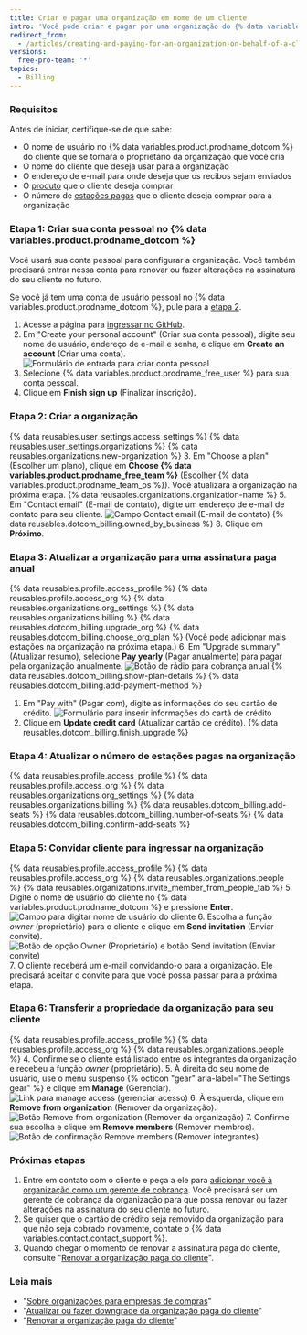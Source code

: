 ```yaml
---
title: Criar e pagar uma organização em nome de um cliente
intro: 'Você pode criar e pagar por uma organização do {% data variables.product.prodname_dotcom %} em nome de um cliente.'
redirect_from:
  - /articles/creating-and-paying-for-an-organization-on-behalf-of-a-client
versions:
  free-pro-team: '*'
topics:
  - Billing
---
```


### Requisitos

Antes de iniciar, certifique-se de que sabe:
- O nome de usuário no {% data variables.product.prodname_dotcom %} do cliente que se tornará o proprietário da organização que você cria
- O nome do cliente que deseja usar para a organização
- O endereço de e-mail para onde deseja que os recibos sejam enviados
- O [produto](/articles/github-s-products) que o cliente deseja comprar
- O número de [estações pagas](/articles/about-per-user-pricing/) que o cliente deseja comprar para a organização

### Etapa 1: Criar sua conta pessoal no {% data variables.product.prodname_dotcom %}

Você usará sua conta pessoal para configurar a organização. Você também precisará entrar nessa conta para renovar ou fazer alterações na assinatura do seu cliente no futuro.

Se você já tem uma conta de usuário pessoal no {% data variables.product.prodname_dotcom %}, pule para a [etapa 2](#step-2-create-the-organization).

1. Acesse a página para [ingressar no GitHub](https://github.com/join).
2. Em "Create your personal account" (Criar sua conta pessoal), digite seu nome de usuário, endereço de e-mail e senha, e clique em **Create an account** (Criar uma conta). ![Formulário de entrada para criar conta pessoal](/assets/images/help/billing/billing_create_your_personal_account_form.png)
3. Selecione {% data variables.product.prodname_free_user %} para sua conta pessoal.
4. Clique em **Finish sign up** (Finalizar inscrição).

### Etapa 2: Criar a organização

{% data reusables.user_settings.access_settings %}
{% data reusables.user_settings.organizations %}
{% data reusables.organizations.new-organization %}
3. Em "Choose a plan" (Escolher um plano), clique em **Choose {% data variables.product.prodname_free_team %}** (Escolher {% data variables.product.prodname_team_os %}). Você atualizará a organização na próxima etapa.
{% data reusables.organizations.organization-name %}
5. Em "Contact email" (E-mail de contato), digite um endereço de e-mail de contato para seu cliente. ![Campo Contact email (E-mail de contato)](/assets/images/help/organizations/contact-email-field.png)
{% data reusables.dotcom_billing.owned_by_business %}
8. Clique em **Próximo**.

### Etapa 3: Atualizar a organização para uma assinatura paga anual

{% data reusables.profile.access_profile %}
{% data reusables.profile.access_org %}
{% data reusables.organizations.org_settings %}
{% data reusables.organizations.billing %}
{% data reusables.dotcom_billing.upgrade_org %}
{% data reusables.dotcom_billing.choose_org_plan %} (Você pode adicionar mais estações na organização na próxima etapa.)
6. Em "Upgrade summary" (Atualizar resumo), selecione **Pay yearly** (Pagar anualmente) para pagar pela organização anualmente. ![Botão de rádio para cobrança anual](/assets/images/help/billing/choose-annual-billing-org-resellers.png)
{% data reusables.dotcom_billing.show-plan-details %}
{% data reusables.dotcom_billing.add-payment-method %}
1. Em "Pay with" (Pagar com), digite as informações do seu cartão de crédito. ![Formulário para inserir informações do cartã de crédito](/assets/images/help/billing/settings_billing_upgrade_with_credit_card.png)
1. Clique em **Update credit card** (Atualizar cartão de crédito).
{% data reusables.dotcom_billing.finish_upgrade %}

### Etapa 4: Atualizar o número de estações pagas na organização

{% data reusables.profile.access_profile %}
{% data reusables.profile.access_org %}
{% data reusables.organizations.org_settings %}
{% data reusables.organizations.billing %}
{% data reusables.dotcom_billing.add-seats %}
{% data reusables.dotcom_billing.number-of-seats %}
{% data reusables.dotcom_billing.confirm-add-seats %}

### Etapa 5: Convidar cliente para ingressar na organização

{% data reusables.profile.access_profile %}
{% data reusables.profile.access_org %}
{% data reusables.organizations.people %}
{% data reusables.organizations.invite_member_from_people_tab %}
5. Digite o nome de usuário do cliente no {% data variables.product.prodname_dotcom %} e pressione **Enter**. ![Campo para digitar nome de usuário do cliente](/assets/images/help/organizations/org-invite-modal.png)
6. Escolha a função *owner* (proprietário) para o cliente e clique em **Send invitation** (Enviar convite). ![Botão de opção Owner (Proprietário) e botão Send invitation (Enviar convite)](/assets/images/help/organizations/add-owner-send-invite-reseller.png)
7. O cliente receberá um e-mail convidando-o para a organização. Ele precisará aceitar o convite para que você possa passar para a próxima etapa.

### Etapa 6: Transferir a propriedade da organização para seu cliente

{% data reusables.profile.access_profile %}
{% data reusables.profile.access_org %}
{% data reusables.organizations.people %}
4. Confirme se o cliente está listado entre os integrantes da organização e recebeu a função *owner* (proprietário).
5. À direita do seu nome de usuário, use o menu suspenso {% octicon "gear" aria-label="The Settings gear" %} e clique em **Manage** (Gerenciar). ![Link para manage access (gerenciar acesso)](/assets/images/help/organizations/member-manage-access.png)
6. À esquerda, clique em **Remove from organization** (Remover da organização). ![Botão Remove from organization (Remover da organização)](/assets/images/help/organizations/remove-from-org-button.png)
7. Confirme sua escolha e clique em **Remove members** (Remover membros). ![Botão de confirmação Remove members (Remover integrantes)](/assets/images/help/organizations/confirm-remove-from-org.png)

### Próximas etapas

1. Entre em contato com o cliente e peça a ele para [adicionar você à organização como um gerente de cobrança](/articles/adding-a-billing-manager-to-your-organization). Você precisará ser um gerente de cobrança da organização para que possa renovar ou fazer alterações na assinatura do seu cliente no futuro.
2. Se quiser que o cartão de crédito seja removido da organização para que não seja cobrado novamente, contate o {% data variables.contact.contact_support %}.
3. Quando chegar o momento de renovar a assinatura paga do cliente, consulte "[Renovar a organização paga do cliente](/articles/renewing-your-client-s-paid-organization)".

### Leia mais

- "[Sobre organizações para empresas de compras](/articles/about-organizations-for-procurement-companies)"
- "[Atualizar ou fazer downgrade da organização paga do cliente](/articles/upgrading-or-downgrading-your-client-s-paid-organization)"
- "[Renovar a organização paga do cliente](/articles/renewing-your-client-s-paid-organization)"
